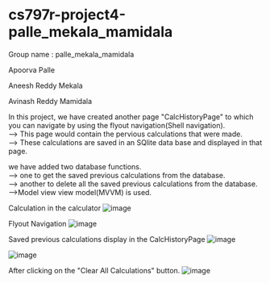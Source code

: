 # cs797r-project4-palle_mekala_mamidala


Group name : palle_mekala_mamidala

Apoorva Palle

Aneesh Reddy Mekala

Avinash Reddy Mamidala  



In this project, we have created another page "CalcHistoryPage" to which you can navigate by using the flyout navigation(Shell navigation).  
--> This page would contain the pervious calculations that were made.  
--> These calculations are saved in an SQlite data base and displayed in that page.  


we have added two database functions.  
--> one to get the saved previous calculations from the database.  
--> another to delete all the saved previous calculations from the database.  
-->Model view view model(MVVM) is used.  


Calculation in the calculator
![image](https://github.com/Wichita-State-CS797R/cs797r-project4-palle_mekala_mamidala/assets/95466492/c307dccf-186f-4dbc-bf37-30c8314afe50)

Flyout Navigation
![image](https://github.com/Wichita-State-CS797R/cs797r-project4-palle_mekala_mamidala/assets/95466492/cc9f9280-e5a5-45a1-aeb8-f905cd196ac3)

Saved previous calculations display in the CalcHistoryPage 
![image](https://github.com/Wichita-State-CS797R/cs797r-project4-palle_mekala_mamidala/assets/95466492/dea0471b-1b51-4eac-bfa9-46b5d628151e)

![image](https://github.com/Wichita-State-CS797R/cs797r-project4-palle_mekala_mamidala/assets/95466492/872ed635-7eb8-4be0-8725-0fad4bc73dba)

After clicking on the "Clear All Calculations" button.
![image](https://github.com/Wichita-State-CS797R/cs797r-project4-palle_mekala_mamidala/assets/95466492/18fd97d4-a73c-4334-b608-0bda4a8bdbac)
